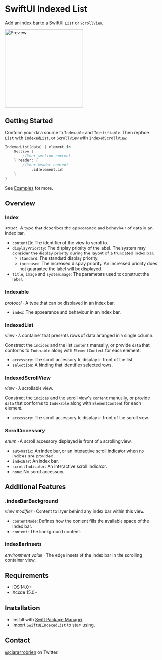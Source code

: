 # SwiftUI Indexed List

Add an index bar to a SwiftUI `List` or `ScrollView`.

<img src="Preview.png" width="256" max-width="90%" alt="Preview" />

## Getting Started

Conform your data source to `Indexable` and `Identifiable`. Then replace `List` with `IndexedList`, or `ScrollView` with `IndexedScrollView`:

```swift
IndexedList(data) { element in
    Section {
        //Your section content
    } header: {
        //Your header content
            .id(element.id)
    }
}
```

See [Examples](/Sources/SwiftUIIndexedList/Examples/) for more.

## Overview

### Index

*struct* · A type that describes the appearance and behaviour of data in an index bar.
* `contentID`: The identifier of the view to scroll to.
* `displayPriority`: The display priority of the label. The system may consider the display priority during the layout of a truncated index bar.
    * `standard`: The standard display priority.
    * `increased`: The increased display priority. An increased priority does not guarantee the label will be displayed.
* `title`, `image` and `systemImage`: The parameters used to construct the label.

### Indexable

*protocol* · A type that can be displayed in an index bar.
* `index`: The appearance and behaviour in an index bar.

### IndexedList

*view* · A container that presents rows of data arranged in a single column.

Construct the `indices` and the list `content` manually, or provide `data` that conforms to `Indexable` along with `ElementContent` for each element.
* `accessory`: The scroll accessory to display in front of the list.
* `selection`: A binding that identifies selected rows.

### IndexedScrollView

*view* · A scrollable view.

Construct the `indices` and the scroll view's `content` manually, or provide `data` that conforms to `Indexable` along with `ElementContent` for each element.
* `accessory`: The scroll accessory to display in front of the scroll view.

### ScrollAccessory

*enum* · A scroll accessory displayed in front of a scrolling view.
* `automatic`: An index bar, or an interactive scroll indicator when no indices are provided.
* `indexBar`: An index bar.
* `scrollIndicator`: An interactive scroll indicator.
* `none`: No scroll accessory.

## Additional Features

### .indexBarBackground

*view modifier* · Content to layer behind any index bar within this view.
* `contentMode`: Defines how the content fills the available space of the index bar.
* `content`: The background content.

### indexBarInsets

*environment value* · The edge insets of the index bar in the scrolling container view.

## Requirements

* iOS 14.0+
* Xcode 15.0+

## Installation

* Install with [Swift Package Manager](https://developer.apple.com/documentation/xcode/adding_package_dependencies_to_your_app).
* Import `SwiftUIIndexedList` to start using.

## Contact

[@ciaranrobrien](https://twitter.com/ciaranrobrien) on Twitter.
